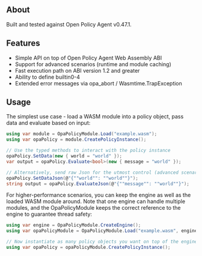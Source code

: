 ﻿## About

Built and tested against Open Policy Agent v0.47.1.


## Features

* Simple API on top of Open Policy Agent Web Assembly ABI
* Support for advanced scenarios (runtime and module caching)
* Fast execution path on ABI version 1.2 and greater
* Ability to define builtin0-4
* Extended error messages via opa_abort / Wasmtime.TrapException

## Usage

The simplest use case - load a WASM module into a policy object, pass data and evaluate based on input:

```csharp
using var module = OpaPolicyModule.Load("example.wasm");
using var opaPolicy = module.CreatePolicyInstance();

// Use the typed methods to interact with the policy instance
opaPolicy.SetData(new { world = "world" });
var output = opaPolicy.Evaluate<bool>(new { message = "world" });

// Alternatively, send raw Json for the utmost control (advanced scenario)
opaPolicy.SetDataJson(@"{""world"": ""world""}");
string output = opaPolicy.EvaluateJson(@"{""message"": ""world""}");
```

For higher-performance scenarios, you can keep the engine as well as the loaded WASM module around.
Note that one engine can handle multiple modules, and the OpaPolicyModule keeps the correct reference to 
the engine to guarantee thread safety:

```csharp
using var engine = OpaPolicyModule.CreateEngine();
using var opaPolicyModule = OpaPolicyModule.Load("example.wasm", engine);

// Now instantiate as many policy objects you want on top of the engine & module
using var opaPolicy = opaPolicyModule.CreatePolicyInstance();
```